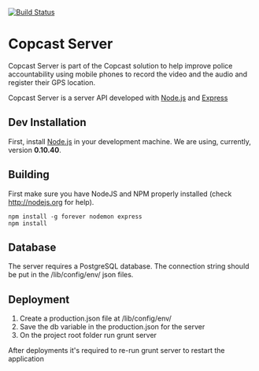 [![Build Status](https://travis-ci.org/igarape/mogi-server.svg?branch=master)](https://travis-ci.org/igarape/mogi-server)

Copcast Server
===========

Copcast Server is part of the Copcast solution to help improve police accountability using mobile phones to record the video and the audio and register their GPS location.

Copcast Server is a server API developed with <a href="https://nodejs.org">Node.js</a> and <a href="http://expressjs.com">Express</a> 

## Dev Installation

First, install <a href="https://nodejs.org">Node.js</a> in your development machine. We are using, currently, version <b>0.10.40</b>.

## Building

First make sure you have NodeJS and NPM properly installed (check http://nodejs.org for help).

```
npm install -g forever nodemon express
npm install
```

## Database

The server requires a PostgreSQL database. The connection string should be put in the /lib/config/env/ json files.

## Deployment

1. Create a production.json file at /lib/config/env/
2. Save the db variable in the production.json for the server
3. On the project root folder run grunt server

After deployments it's required to re-run grunt server to restart the application

